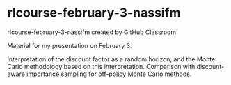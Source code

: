 # rlcourse-february-3-nassifm
rlcourse-february-3-nassifm created by GitHub Classroom

Material for my presentation on February 3.

Interpretation of the discount factor as a random horizon, and the Monte Carlo methodology based on this interpretation.
Comparison with discount-aware importance sampling for off-policy Monte Carlo methods.
